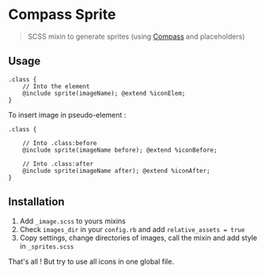 
Compass Sprite
=================

> SCSS mixin to generate sprites (using [Compass](http://compass-style.org/) and placeholders)

## Usage

````
.class {
    // Into the element
    @include sprite(imageName); @extend %iconElem;
}
````

To insert image in pseudo-element :

````
.class {

    // Into .class:before
    @include sprite(imageName before); @extend %iconBefore;

    // Into .class:after
    @include sprite(imageName after); @extend %iconAfter;
}
````

## Installation

1. Add ````_image.scss```` to yours mixins
2. Check ````images_dir```` in your ````config.rb```` and add ````relative_assets = true````
3. Copy settings, change directories of images, call the mixin and add style in ````_sprites.scss````

That's all ! But try to use all icons in one global file.
